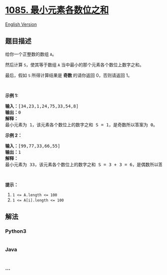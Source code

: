 # [1085. 最小元素各数位之和](https://leetcode-cn.com/problems/sum-of-digits-in-the-minimum-number)

[English Version](/solution/1000-1099/1085.Sum%20of%20Digits%20in%20the%20Minimum%20Number/README_EN.md)

## 题目描述

<!-- 这里写题目描述 -->
<p>给你一个正整数的数组 <code>A</code>。</p>

<p>然后计算 <code>S</code>，使其等于数组 <code>A</code> 当中最小的那个元素各个数位上数字之和。</p>

<p>最后，假如 <code>S</code> 所得计算结果是 <strong>奇数 </strong>的请你返回 0，否则请返回 1。</p>

<p> </p>

<p><strong>示例 1:</strong></p>

<pre><strong>输入：</strong>[34,23,1,24,75,33,54,8]
<strong>输出：</strong>0
<strong>解释：</strong>
最小元素为 1，该元素各个数位上的数字之和 S = 1，是奇数所以答案为 0。
</pre>

<p><strong>示例 2：</strong></p>

<pre><strong>输入：</strong>[99,77,33,66,55]
<strong>输出：</strong>1
<strong>解释：</strong>
最小元素为 33，该元素各个数位上的数字之和 S = 3 + 3 = 6，是偶数所以答案为 1。
</pre>

<p> </p>

<p><strong>提示：</strong></p>

<ol>
	<li><code>1 <= A.length <= 100</code></li>
	<li><code>1 <= A[i].length <= 100</code></li>
</ol>

## 解法

<!-- 这里可写通用的实现逻辑 -->

<!-- tabs:start -->

### **Python3**

<!-- 这里可写当前语言的特殊实现逻辑 -->

```python

```

### **Java**

<!-- 这里可写当前语言的特殊实现逻辑 -->

```java

```

### **...**

```

```

<!-- tabs:end -->
